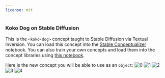 ```yaml
---
license: mit
---
```

### Koko Dog on Stable Diffusion
This is the `<koko-dog>` concept taught to Stable Diffusion via Textual Inversion. You can load this concept into the [Stable Conceptualizer](https://colab.research.google.com/github/huggingface/notebooks/blob/main/diffusers/stable_conceptualizer_inference.ipynb) notebook. You can also train your own concepts and load them into the concept libraries using [this notebook](https://colab.research.google.com/github/huggingface/notebooks/blob/main/diffusers/sd_textual_inversion_training.ipynb).

Here is the new concept you will be able to use as an `object`:
![<koko-dog> 0](https://huggingface.co/sd-concepts-library/koko-dog/resolve/main/concept_images/1.jpeg)
![<koko-dog> 1](https://huggingface.co/sd-concepts-library/koko-dog/resolve/main/concept_images/3.jpeg)
![<koko-dog> 2](https://huggingface.co/sd-concepts-library/koko-dog/resolve/main/concept_images/2.jpeg)
![<koko-dog> 3](https://huggingface.co/sd-concepts-library/koko-dog/resolve/main/concept_images/0.jpeg)
![<koko-dog> 4](https://huggingface.co/sd-concepts-library/koko-dog/resolve/main/concept_images/4.jpeg)

